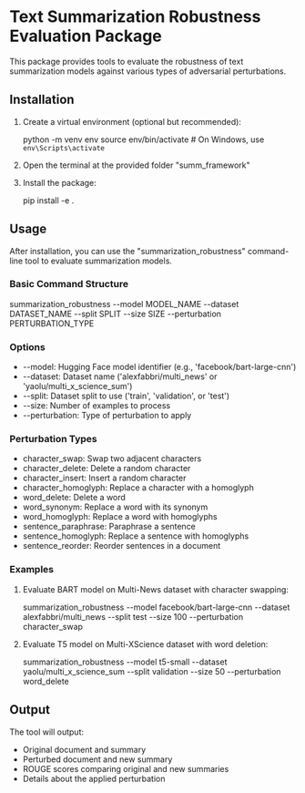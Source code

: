 # Text Summarization Robustness Evaluation Package

This package provides tools to evaluate the robustness of text summarization models against various types of adversarial perturbations.

## Installation

1. Create a virtual environment (optional but recommended):

   python -m venv env
   source env/bin/activate # On Windows, use `env\Scripts\activate`

2. Open the terminal at the provided folder "summ_framework"

3. Install the package:

   pip install -e .

## Usage

After installation, you can use the "summarization_robustness" command-line tool to evaluate summarization models.

### Basic Command Structure

summarization_robustness --model MODEL_NAME --dataset DATASET_NAME --split SPLIT --size SIZE --perturbation PERTURBATION_TYPE

### Options

- --model: Hugging Face model identifier (e.g., 'facebook/bart-large-cnn')
- --dataset: Dataset name ('alexfabbri/multi_news' or 'yaolu/multi_x_science_sum')
- --split: Dataset split to use ('train', 'validation', or 'test')
- --size: Number of examples to process
- --perturbation: Type of perturbation to apply

### Perturbation Types

- character_swap: Swap two adjacent characters
- character_delete: Delete a random character
- character_insert: Insert a random character
- character_homoglyph: Replace a character with a homoglyph
- word_delete: Delete a word
- word_synonym: Replace a word with its synonym
- word_homoglyph: Replace a word with homoglyphs
- sentence_paraphrase: Paraphrase a sentence
- sentence_homoglyph: Replace a sentence with homoglyphs
- sentence_reorder: Reorder sentences in a document

### Examples

1. Evaluate BART model on Multi-News dataset with character swapping:

   summarization_robustness --model facebook/bart-large-cnn --dataset alexfabbri/multi_news --split test --size 100 --perturbation character_swap

2. Evaluate T5 model on Multi-XScience dataset with word deletion:

   summarization_robustness --model t5-small --dataset yaolu/multi_x_science_sum --split validation --size 50 --perturbation word_delete

## Output

The tool will output:

- Original document and summary
- Perturbed document and new summary
- ROUGE scores comparing original and new summaries
- Details about the applied perturbation
